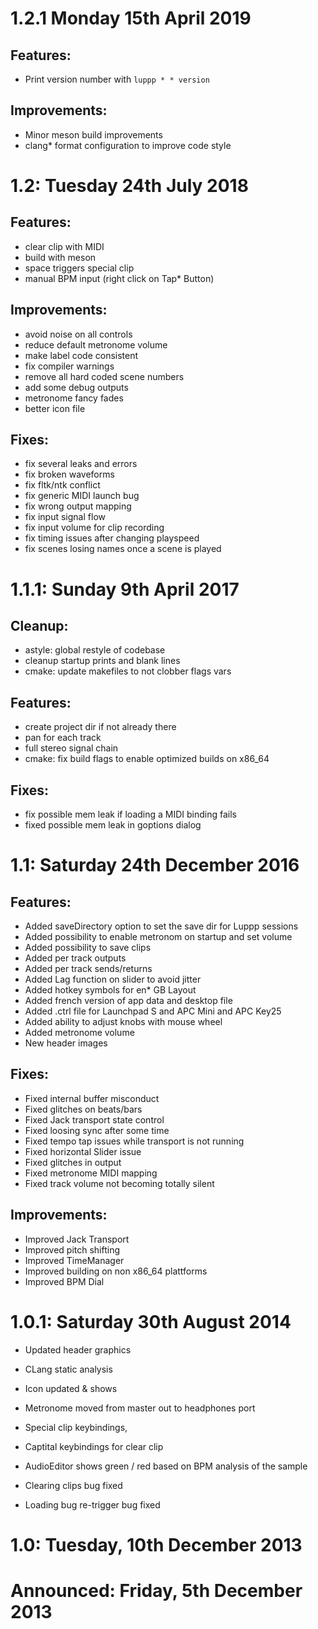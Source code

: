 # 1.2.1 Monday 15th April 2019

## Features:

* Print version number with `luppp * * version`

## Improvements:

* Minor meson build improvements
* clang* format configuration to improve code style

# 1.2: Tuesday 24th July 2018

## Features:
* clear clip with MIDI
* build with meson
* space triggers special clip
* manual BPM input (right click on Tap* Button)

## Improvements:
* avoid noise on all controls
* reduce default metronome volume
* make label code consistent
* fix compiler warnings
* remove all hard coded scene numbers
* add some debug outputs
* metronome fancy fades
* better icon file

## Fixes:
* fix several leaks and errors
* fix broken waveforms
* fix fltk/ntk conflict
* fix generic MIDI launch bug
* fix wrong output mapping
* fix input signal flow
* fix input volume for clip recording
* fix timing issues after changing playspeed
* fix scenes losing names once a scene is played

# 1.1.1: Sunday 9th April 2017
## Cleanup:
* astyle: global restyle of codebase
* cleanup startup prints and blank lines
* cmake: update makefiles to not clobber flags vars

## Features:
* create project dir if not already there
* pan for each track
* full stereo signal chain
* cmake: fix build flags to enable optimized builds on x86_64

## Fixes:
* fix possible mem leak if loading a MIDI binding fails
* fixed possible mem leak in goptions dialog

# 1.1: Saturday 24th December 2016
## Features:
* Added saveDirectory option to set the save dir for Luppp sessions
* Added possibility to enable metronom on startup and set volume
* Added possibility to save clips
* Added per track outputs
* Added per track sends/returns
* Added Lag function on slider to avoid jitter
* Added hotkey symbols for en* GB Layout
* Added french version of app data and desktop file
* Added .ctrl file for Launchpad S and APC Mini and APC Key25
* Added ability to adjust knobs with mouse wheel
* Added metronome volume
* New header images

## Fixes:
* Fixed internal buffer misconduct
* Fixed glitches on beats/bars
* Fixed Jack transport state control
* Fixed loosing sync after some time
* Fixed tempo tap issues while transport is not running
* Fixed horizontal Slider issue
* Fixed glitches in output
* Fixed metronome MIDI mapping
* Fixed track volume not becoming totally silent

## Improvements:
* Improved Jack Transport 
* Improved pitch shifting
* Improved TimeManager
* Improved building on non x86_64 plattforms
* Improved BPM Dial

# 1.0.1: Saturday 30th August 2014

* Updated header graphics
* CLang static analysis
* Icon updated & shows

* Metronome moved from master out to headphones port
* Special clip keybindings,
* Captital keybindings for clear clip

* AudioEditor shows green / red based on BPM analysis of the sample 
* Clearing clips bug fixed
* Loading bug re-trigger bug fixed

# 1.0: Tuesday, 10th December 2013

# Announced: Friday, 5th December 2013
